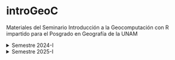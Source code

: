 # introGeoC

Materiales del Seminario Introducción a la Geocomputación con R <br> 
impartido para el Posgrado en Geografía de la UNAM

<details>
<summary>Semestre 2024-I</summary>

## Inicio del repositorio (Agosto 10, 2023)

- Curso para el Posgrado de Geografía de la UNAM, semestre 2024-1 

## Segunda Clase (Agosto 17, 2023)

- El folder ```/data/rspatial``` se encuentra en el Dropbox

## Tercera Clase (Agosto 24, 2023)

- Ejercicios 3 (Objetos I: vectores y matrices)

## Cuarta Clase (Septiembre 7, 2023)

- Ejercicios 4 (Objetos II: ```data.frame``` y ```list```)

## Quinta Clase (Septiembre 14, 2023)

- Crop dataset ```MOD13Q1.006.250m_16_days_NDVI.linear.tif``` con shapefile de ANP Cerro Mohinora

## Sexta Clase (Septiembre 21, 2023)

- Mapa interactivo de la distribución espacial de cines en la CDMX

## Séptima Clase (Septiembre 28, 2023)

- Sintaxis para definir una función, ejemplos y ejercicios

## Octava Clase (Octubre 6, 2023)

- ```<- function()``` más ejemplos; sintaxis ciclo ```for()```

## Novena Clase (Octubre 12, 2023)

- Ciclo ```for()``` con ejemplos y ejercicios 

## Décima Clase (Octubre 20, 2023)

- Operador ```if()```, ejemplos y ejercicios

## DécimaPrimera Clase (Octubre 26, 2023)

- Perfiles espectrales; ```extract()```, ```click()```

## DécimaSegunda Clase (Noviembre 9, 2023)

- ```myPrimerShiny()```

## DécimaTercera Clase (Noviembre 16, 2023)

- ```tmap()``` ejemplos y ejercicios
</details>


<details>

<summary>Semestre 2025-I</summary>

## Inicio de actividades (Agosto 9, 2024)

- Instalación de R, RStudio y algunos paquetes

## Segunda Clase (Agosto 15, 2024)

- Clonación del repositorio de GitHub

- El folder ```/data/rspatial``` se agregó al repositorio

- Nota al instructor: el archivo guia_clases.pdf detalla actualizaciones hechas en esta fecha.

## Tercera Clase (Agosto 22, 2024)

- Objetos I: Vectores y Matrices. Ejemplo para crear objeto ```SpatRaster``` a partir del dataset ```volcano```

## Cuarta Clase (Agosto 29, 2024)

- Objetos II: Data.Frame y Listas. 

- Los folders ```/data/ANP_2021``` y ```/data/mohinora``` se agregaron al repositorio

## Quinta Clase (Septiembre 5, 2024)

- Objetos II: Data.Frame y Listas (continuación). Ejemplo para manejar archivo CSV utilizando código base de ```R```.

## Sexta Clase (Septiembre 12, 2024)

- Ejemplo para manejar archivo CSV utilizando ```tidyverse```; Ejemplo para reproyectar objeto ```sf``` y que su CRS coincida con el de un ```SpatRaster```.

- Funciones: definición y ejemplos. 

## Séptima Clase (Septiembre 19, 2024)

- Ubicación del polígono Cerro Mohinora en ANP_2021, posterior exportación de este polígono en formato shapefile. Introducción de eficiencia en tiempo de ejecución de una función.

## Octava Clase (Septiembre 26, 2024)

- Ejemplos de funciones: ```myPlot()``` etc.

## Novena Clase (Octubre 3, 2024)

- Bucle ```for()```. Ejemplo: uso de ```myPlot()``` sobre series de tiempo.

## Décima Clase (Octubre 10, 2024)

- Bucle ```for()```. Ejemplo: aplicación de bandas de calidad (```pixel_reliability```) a capas de ```NDVI``` en Cerro Mohinora.

## DécimaPrimera Clase (Octubre 17, 2024)

- Bucle ```for()```. Ejemplo: exportando archivos generados en clase anterior.

## DécimaSegunda Clase (Octubre 24, 2024)

- Revisión hoja 7 de Ejercicios.

## DécimoTercera Clase (Octubre 31, 2024)

- Condicionales: ```if()``` y ```ifelse()```.

# DécimoCuarta Clase (Noviembre 7, 2024)

- Generación de ```leaflet()``` con distribución de cines en CDMX.

</details>